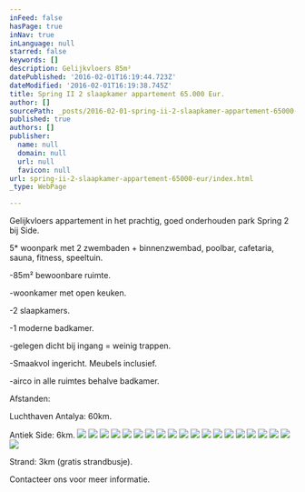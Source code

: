 ```yaml
---
inFeed: false
hasPage: true
inNav: true
inLanguage: null
starred: false
keywords: []
description: Gelijkvloers 85m²
datePublished: '2016-02-01T16:19:44.723Z'
dateModified: '2016-02-01T16:19:38.745Z'
title: Spring II 2 slaapkamer appartement 65.000 Eur.
author: []
sourcePath: _posts/2016-02-01-spring-ii-2-slaapkamer-appartement-65000-eur.md
published: true
authors: []
publisher:
  name: null
  domain: null
  url: null
  favicon: null
url: spring-ii-2-slaapkamer-appartement-65000-eur/index.html
_type: WebPage

---
```

Gelijkvloers appartement in het prachtig, goed onderhouden park Spring 2 bij Side.

5\* woonpark met 2 zwembaden + binnenzwembad, poolbar, cafetaria, sauna, fitness, speeltuin.

-85m² bewoonbare ruimte.

-woonkamer met open keuken.

-2 slaapkamers.

-1 moderne badkamer.

-gelegen dicht bij ingang = weinig trappen.

-Smaakvol ingericht. Meubels inclusief.

-airco in alle ruimtes behalve badkamer.

Afstanden:

Luchthaven Antalya: 60km.

Antiek Side: 6km.
![](https://the-grid-user-content.s3-us-west-2.amazonaws.com/9999cd52-75ad-4cbd-ae9d-a9bcff9e815b.JPG)
![](https://the-grid-user-content.s3-us-west-2.amazonaws.com/697f4665-cd58-4c79-bb4b-b88f05197349.JPG)
![](https://the-grid-user-content.s3-us-west-2.amazonaws.com/33256794-8901-4191-8fd9-3d3f1a174927.JPG)
![](https://the-grid-user-content.s3-us-west-2.amazonaws.com/8eb4b3f1-84db-4355-962d-a4e5a8617f81.JPG)
![](https://the-grid-user-content.s3-us-west-2.amazonaws.com/f95a2160-e803-40e7-b915-f7abde753ed7.JPG)
![](https://the-grid-user-content.s3-us-west-2.amazonaws.com/49c2476a-63cf-4d16-9d5e-867bfbac58c7.JPG)
![](https://the-grid-user-content.s3-us-west-2.amazonaws.com/dd50ee6f-907b-4e3e-86aa-ecd7bfca8b3b.JPG)
![](https://the-grid-user-content.s3-us-west-2.amazonaws.com/7cb61612-8c1c-4ebf-a763-b588b0f05874.JPG)
![](https://the-grid-user-content.s3-us-west-2.amazonaws.com/d81c0448-dd73-4531-9eaa-866b302abb15.JPG)
![](https://the-grid-user-content.s3-us-west-2.amazonaws.com/9c31d4b2-1b71-432c-8812-168d531bea62.JPG)
![](https://the-grid-user-content.s3-us-west-2.amazonaws.com/25699ead-2ee5-4640-9fbb-37680f9e1f36.JPG)
![](https://the-grid-user-content.s3-us-west-2.amazonaws.com/c15e4aa7-b640-447f-8ea4-787fcc660c5c.JPG)
![](https://the-grid-user-content.s3-us-west-2.amazonaws.com/ad7305d0-18bc-4ff1-9816-a43f1916c5c6.JPG)
![](https://the-grid-user-content.s3-us-west-2.amazonaws.com/d6aee22d-9f10-429e-a187-ecc1e9ca1592.JPG)
![](https://the-grid-user-content.s3-us-west-2.amazonaws.com/bc37ff9b-23a4-4759-bea6-9d99eb575fdb.JPG)
![](https://the-grid-user-content.s3-us-west-2.amazonaws.com/6e666bb6-0c44-473c-8d02-6fc03875627a.JPG)
![](https://the-grid-user-content.s3-us-west-2.amazonaws.com/35fc6330-54d0-4783-acfb-6613dd019fdf.JPG)
![](https://the-grid-user-content.s3-us-west-2.amazonaws.com/3f826541-32c2-4d85-86f6-25942e323efe.JPG)
![](https://the-grid-user-content.s3-us-west-2.amazonaws.com/c858bbc3-e10c-4479-a5f1-6def2e0b8085.JPG)
![](https://the-grid-user-content.s3-us-west-2.amazonaws.com/0d82ca42-bea5-4ebf-a827-c501979def9d.JPG)

Strand: 3km (gratis strandbusje).

Contacteer ons voor meer informatie.